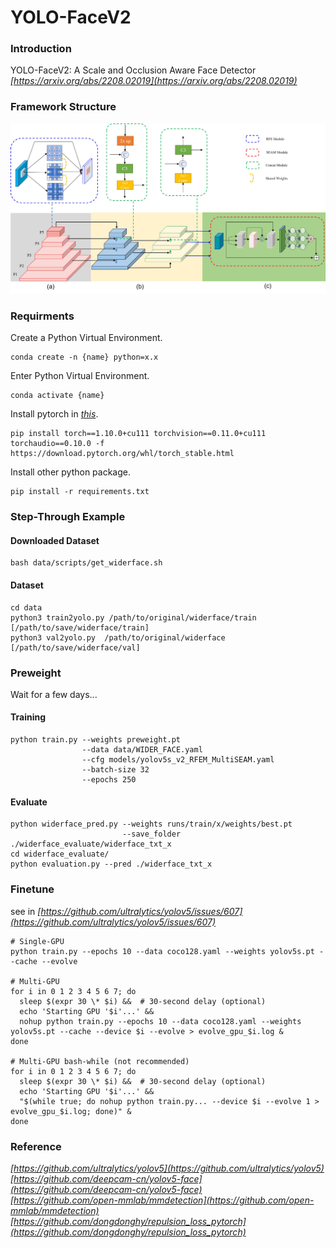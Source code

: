 # YOLO-FaceV2

### Introduction
YOLO-FaceV2: A Scale and Occlusion Aware Face Detector     
*[https://arxiv.org/abs/2208.02019](https://arxiv.org/abs/2208.02019)*    


### Framework Structure
![](data/images/yolo-facev2.jpg)

### Requirments
Create a Python Virtual Environment.   
```shell
conda create -n {name} python=x.x
```

Enter Python Virtual Environment.   
```shell
conda activate {name}
```

Install pytorch in *[this](https://pytorch.org/get-started/previous-versions/)*.  
```shell 
pip install torch==1.10.0+cu111 torchvision==0.11.0+cu111 torchaudio==0.10.0 -f https://download.pytorch.org/whl/torch_stable.html
```

Install other python package.   
```shell
pip install -r requirements.txt
```
   
### Step-Through Example
#### Downloaded Dataset
```shell
bash data/scripts/get_widerface.sh
```

#### Dataset
```shell
cd data
python3 train2yolo.py /path/to/original/widerface/train [/path/to/save/widerface/train]
python3 val2yolo.py  /path/to/original/widerface [/path/to/save/widerface/val]
```

### Preweight
Wait for a few days...

#### Training
```shell
python train.py --weights preweight.pt    
                --data data/WIDER_FACE.yaml    
                --cfg models/yolov5s_v2_RFEM_MultiSEAM.yaml     
                --batch-size 32   
                --epochs 250
```

#### Evaluate   
```shell
python widerface_pred.py --weights runs/train/x/weights/best.pt     
                         --save_folder ./widerface_evaluate/widerface_txt_x    
cd widerface_evaluate/    
python evaluation.py --pred ./widerface_txt_x
```

### Finetune
see in *[https://github.com/ultralytics/yolov5/issues/607](https://github.com/ultralytics/yolov5/issues/607)*
```shell
# Single-GPU
python train.py --epochs 10 --data coco128.yaml --weights yolov5s.pt --cache --evolve

# Multi-GPU
for i in 0 1 2 3 4 5 6 7; do
  sleep $(expr 30 \* $i) &&  # 30-second delay (optional)
  echo 'Starting GPU '$i'...' &&
  nohup python train.py --epochs 10 --data coco128.yaml --weights yolov5s.pt --cache --device $i --evolve > evolve_gpu_$i.log &
done

# Multi-GPU bash-while (not recommended)
for i in 0 1 2 3 4 5 6 7; do
  sleep $(expr 30 \* $i) &&  # 30-second delay (optional)
  echo 'Starting GPU '$i'...' &&
  "$(while true; do nohup python train.py... --device $i --evolve 1 > evolve_gpu_$i.log; done)" &
done
```

### Reference
*[https://github.com/ultralytics/yolov5](https://github.com/ultralytics/yolov5)*    
*[https://github.com/deepcam-cn/yolov5-face](https://github.com/deepcam-cn/yolov5-face)*   
*[https://github.com/open-mmlab/mmdetection](https://github.com/open-mmlab/mmdetection)*   
*[https://github.com/dongdonghy/repulsion_loss_pytorch](https://github.com/dongdonghy/repulsion_loss_pytorch)*   